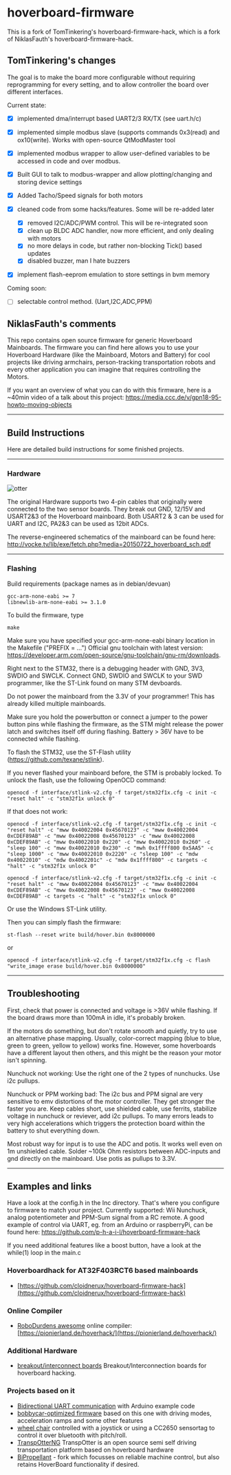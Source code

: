 # hoverboard-firmware

This is a fork of TomTinkering's hoverboard-firmware-hack, which is a fork of NiklasFauth's hoverboard-firmware-hack.


## TomTinkering's changes
The goal is to make the board more configurable without requiring reprogramming for every setting, 
and to allow controller the board over different interfaces.

Current state:
 - [x] implemented dma/interrupt based UART2/3 RX/TX (see uart.h/c)
 - [x] implemented simple modbus slave (supports commands 0x3(read) and ox10(write). Works with open-source QtModMaster tool
 - [x] implemented modbus wrapper to allow user-defined variables to be accessed in code and over modbus. 
 - [x] Built GUI to talk to modbus-wrapper and allow plotting/changing and storing device settings
 - [x] Added Tacho/Speed signals for both motors
 - [x] cleaned code from some hacks/features. Some will be re-added later
      - [x] removed I2C/ADC/PWM control. This will be re-integrated soon
      - [x] clean up BLDC ADC handler, now more efficient, and only dealing with motors
      - [x] no more delays in code, but rather non-blocking Tick() based updates
      - [x] disabled buzzer, man I hate buzzers
 - [x] implement flash-eeprom emulation to store settings in bvm memory
      
      
Coming soon:
  - [ ] selectable control method. (Uart,I2C,ADC,PPM)
  

## NiklasFauth's comments

This repo contains open source firmware for generic Hoverboard Mainboards.
The firmware you can find here allows you to use your Hoverboard Hardware (like the Mainboard, Motors and Battery) for cool projects like driving armchairs, person-tracking transportation robots and every other application you can imagine that requires controlling the Motors.

If you want an overview of what you can do with this firmware, here is a ~40min video of a talk about this project:
https://media.ccc.de/v/gpn18-95-howto-moving-objects

---

## Build Instructions
Here are detailed build instructions for some finished projects.

---

### Hardware
![otter](https://raw.githubusercontent.com/zanppa/hoverboard-firmware/master/pinout.png)

The original Hardware supports two 4-pin cables that originally were connected to the two sensor boards. They break out GND, 12/15V and USART2&3 of the Hoverboard mainboard.
Both USART2 & 3 can be used for UART and I2C, PA2&3 can be used as 12bit ADCs.

The reverse-engineered schematics of the mainboard can be found here:
http://vocke.tv/lib/exe/fetch.php?media=20150722_hoverboard_sch.pdf

---

### Flashing
Build requirements (package names as in debian/devuan)
```
gcc-arm-none-eabi >= 7
libnewlib-arm-none-eabi >= 3.1.0
```

To build the firmware, type
```
make
``` 
Make sure you have specified your gcc-arm-none-eabi binary location in the Makefile ("PREFIX = ...") Official gnu toolchain with latest version: https://developer.arm.com/open-source/gnu-toolchain/gnu-rm/downloads.

Right next to the STM32, there is a debugging header with GND, 3V3, SWDIO and SWCLK. Connect GND, SWDIO and SWCLK to your SWD programmer, like the ST-Link found on many STM devboards.

Do not power the mainboard from the 3.3V of your programmer! This has already killed multiple mainboards.

Make sure you hold the powerbutton or connect a jumper to the power button pins while flashing the firmware, as the STM might release the power latch and switches itself off during flashing. Battery > 36V have to be connected while flashing.

To flash the STM32, use the ST-Flash utility (https://github.com/texane/stlink).

If you never flashed your mainboard before, the STM is probably locked. To unlock the flash, use the following OpenOCD command:
```
openocd -f interface/stlink-v2.cfg -f target/stm32f1x.cfg -c init -c "reset halt" -c "stm32f1x unlock 0"
```

If that does not work:
```
openocd -f interface/stlink-v2.cfg -f target/stm32f1x.cfg -c init -c "reset halt" -c "mww 0x40022004 0x45670123" -c "mww 0x40022004 0xCDEF89AB" -c "mww 0x40022008 0x45670123" -c "mww 0x40022008 0xCDEF89AB" -c "mww 0x40022010 0x220" -c "mww 0x40022010 0x260" -c "sleep 100" -c "mww 0x40022010 0x230" -c "mwh 0x1ffff800 0x5AA5" -c "sleep 1000" -c "mww 0x40022010 0x2220" -c "sleep 100" -c "mdw 0x40022010" -c "mdw 0x4002201c" -c "mdw 0x1ffff800" -c targets -c "halt" -c "stm32f1x unlock 0"
```
```
openocd -f interface/stlink-v2.cfg -f target/stm32f1x.cfg -c init -c "reset halt" -c "mww 0x40022004 0x45670123" -c "mww 0x40022004 0xCDEF89AB" -c "mww 0x40022008 0x45670123" -c "mww 0x40022008 0xCDEF89AB" -c targets -c "halt" -c "stm32f1x unlock 0"
```
Or use the Windows ST-Link utility.

Then you can simply flash the firmware:
```
st-flash --reset write build/hover.bin 0x8000000
```
or
```
openocd -f interface/stlink-v2.cfg -f target/stm32f1x.cfg -c flash "write_image erase build/hover.bin 0x8000000"
```

---
## Troubleshooting
First, check that power is connected and voltage is >36V while flashing.
If the board draws more than 100mA in idle, it's probably broken.

If the motors do something, but don't rotate smooth and quietly, try to use an alternative phase mapping. Usually, color-correct mapping (blue to blue, green to green, yellow to yellow) works fine. However, some hoverboards have a different layout then others, and this might be the reason your motor isn't spinning.

Nunchuck not working: Use the right one of the 2 types of nunchucks. Use i2c pullups.

Nunchuck or PPM working bad: The i2c bus and PPM signal are very sensitive to emv distortions of the motor controller. They get stronger the faster you are. Keep cables short, use shielded cable, use ferrits, stabilize voltage in nunchuck or reviever, add i2c pullups. To many errors leads to very high accelerations which triggers the protection board within the battery to shut everything down.

Most robust way for input is to use the ADC and potis. It works well even on 1m unshielded cable. Solder ~100k Ohm resistors between ADC-inputs and gnd directly on the mainboard. Use potis as pullups to 3.3V.

---


## Examples and links

Have a look at the config.h in the Inc directory. That's where you configure to firmware to match your project.
Currently supported: Wii Nunchuck, analog potentiometer and PPM-Sum signal from a RC remote.
A good example of control via UART, eg. from an Arduino or raspberryPi, can be found here:
https://github.com/p-h-a-i-l/hoverboard-firmware-hack

If you need additional features like a boost button, have a look at the while(1) loop in the main.c

### Hoverboardhack for AT32F403RCT6 based mainboards

* [https://github.com/cloidnerux/hoverboard-firmware-hack](https://github.com/cloidnerux/hoverboard-firmware-hack)

### Online Compiler

* [RoboDurdens awesome](https://github.com/RoboDurden) online compiler: [https://pionierland.de/hoverhack/](https://pionierland.de/hoverhack/) 

### Additional Hardware

* [breakout/interconnect boards](https://github.com/Jan--Henrik/hoverboard-breakout)  Breakout/Interconnection boards for hoverboard hacking.

### Projects based on it
* [Bidirectional UART communication](https://github.com/RoboDurden/hoverboard-firmware-hack) with Arduino example code
* [bobbycar-optimized firmware](https://github.com/larsmm/hoverboard-firmware-hack-bbcar)  based on this one with driving modes, acceleration ramps and some other features
* [wheel chair](https://github.com/Lahorde/steer_speed_ctrl) controlled with a joystick or using a CC2650 sensortag to control it over  bluetooth with pitch/roll.
* [TranspOtterNG](https://github.com/Jan--Henrik/transpOtterNG) TranspOtter is an open source semi self driving transportation platform based on hoverboard hardware
* [BiPropellant](https://github.com/bipropellant) - fork which focusses on reliable machine control, but also retains HoverBoard functionality if desired.
